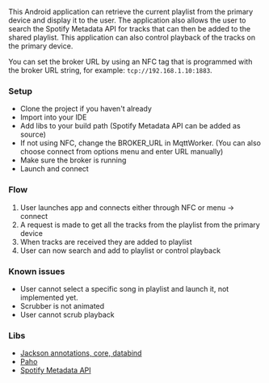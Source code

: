 This Android  application can retrieve the current playlist from the primary device and display it to the user. The application also allows the user to search the Spotify Metadata API for tracks that can then be added to the 
shared playlist. This application can also control playback of the tracks on the primary device.

You can set the broker URL by using an NFC tag that is programmed with the broker URL string, for example: `tcp://192.168.1.10:1883`.

### Setup

* Clone the project if you haven't already
* Import into your IDE
* Add libs to your build path (Spotify Metadata API can be added as source)
* If not using NFC, change the BROKER_URL in MqttWorker. (You can also choose connect from options menu and enter URL manually)
* Make sure the broker is running
* Launch and connect

### Flow

1. User launches app and connects either through NFC or menu -> connect
2. A request is made to get all the tracks from the playlist from the primary device
3. When tracks are received they are added to playlist
4. User can now search and add to playlist or control playback

### Known issues

* User cannot select a specific song in playlist and launch it, not implemented yet.
* Scrubber is not animated
* User cannot scrub playback

### Libs

* [Jackson annotations, core, databind](http://jackson.codehaus.org/)
* [Paho](http://www.eclipse.org/paho/)
* [Spotify Metadata API](https://github.com/hekoru/spotify-metadata-api/)
